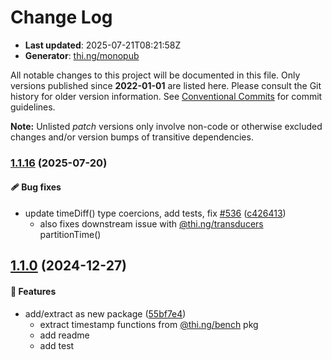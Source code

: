 # Change Log

- **Last updated**: 2025-07-21T08:21:58Z
- **Generator**: [thi.ng/monopub](https://thi.ng/monopub)

All notable changes to this project will be documented in this file.
Only versions published since **2022-01-01** are listed here.
Please consult the Git history for older version information.
See [Conventional Commits](https://conventionalcommits.org/) for commit guidelines.

**Note:** Unlisted _patch_ versions only involve non-code or otherwise excluded changes
and/or version bumps of transitive dependencies.

### [1.1.16](https://github.com/thi-ng/umbrella/tree/@thi.ng/timestamp@1.1.16) (2025-07-20)

#### 🩹 Bug fixes

- update timeDiff() type coercions, add tests, fix [#536](https://github.com/thi-ng/umbrella/issues/536) ([c426413](https://github.com/thi-ng/umbrella/commit/c426413))
  - also fixes downstream issue with [@thi.ng/transducers](https://github.com/thi-ng/umbrella/tree/main/packages/transducers) partitionTime()

## [1.1.0](https://github.com/thi-ng/umbrella/tree/@thi.ng/timestamp@1.1.0) (2024-12-27)

#### 🚀 Features

- add/extract as new package ([55bf7e4](https://github.com/thi-ng/umbrella/commit/55bf7e4))
  - extract timestamp functions from [@thi.ng/bench](https://github.com/thi-ng/umbrella/tree/main/packages/bench) pkg
  - add readme
  - add test
